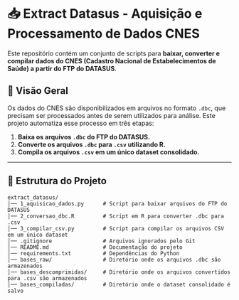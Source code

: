 # 📥 Extract Datasus - Aquisição e Processamento de Dados CNES

Este repositório contém um conjunto de scripts para **baixar, converter e compilar dados do CNES (Cadastro Nacional de Estabelecimentos de Saúde) a partir do FTP do DATASUS**.

## 🚀 Visão Geral
Os dados do CNES são disponibilizados em arquivos no formato `.dbc`, que precisam ser processados antes de serem utilizados para análise. Este projeto automatiza esse processo em três etapas:

1. **Baixa os arquivos `.dbc` do FTP do DATASUS.**
2. **Converte os arquivos `.dbc` para `.csv` utilizando R.**
3. **Compila os arquivos `.csv` em um único dataset consolidado.**

---

## 📌 Estrutura do Projeto
```plaintext
extract_datasus/
│── 1_aquisicao_dados.py      # Script para baixar arquivos do FTP do DATASUS
│── 2_conversao_dbc.R         # Script em R para converter .dbc para .csv
│── 3_compilar_csv.py         # Script para compilar os arquivos CSV em um único dataset
│── .gitignore                # Arquivos ignorados pelo Git
│── README.md                 # Documentação do projeto
│── requirements.txt          # Dependências do Python
│── bases_raw/                # Diretório onde os arquivos .dbc são armazenados
│── bases_descomprimidas/     # Diretório onde os arquivos convertidos para .csv são armazenados
│── bases_compiladas/         # Diretório onde o dataset consolidado é salvo
